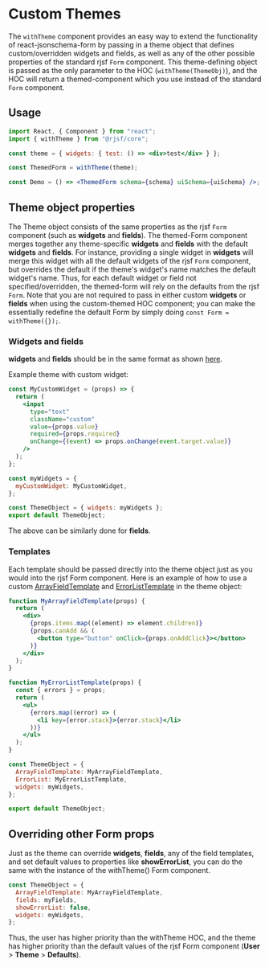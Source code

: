 # Custom Themes

The `withTheme` component provides an easy way to extend the functionality of react-jsonschema-form by passing in a theme object that defines custom/overridden widgets and fields, as well as any of the other possible properties of the standard rjsf `Form` component. This theme-defining object is passed as the only parameter to the HOC (`withTheme(ThemeObj)`), and the HOC will return a themed-component which you use instead of the standard `Form` component.

## Usage

```jsx
import React, { Component } from "react";
import { withTheme } from "@rjsf/core";

const theme = { widgets: { test: () => <div>test</div> } };

const ThemedForm = withTheme(theme);

const Demo = () => <ThemedForm schema={schema} uiSchema={uiSchema} />;
```

## Theme object properties

The Theme object consists of the same properties as the rjsf `Form` component (such as **widgets** and **fields**). The themed-Form component merges together any theme-specific **widgets** and **fields** with the default **widgets** and **fields**. For instance, providing a single widget in **widgets** will merge this widget with all the default widgets of the rjsf `Form` component, but overrides the default if the theme's widget's name matches the default widget's name. Thus, for each default widget or field not specified/overridden, the themed-form will rely on the defaults from the rjsf `Form`. Note that you are not required to pass in either custom **widgets** or **fields** when using the custom-themed HOC component; you can make the essentially redefine the default Form by simply doing `const Form = withTheme({});`.

### Widgets and fields

**widgets** and **fields** should be in the same format as shown [here](/advanced-customization/#custom-widgets-and-fields).

Example theme with custom widget:

```jsx
const MyCustomWidget = (props) => {
  return (
    <input
      type="text"
      className="custom"
      value={props.value}
      required={props.required}
      onChange={(event) => props.onChange(event.target.value)}
    />
  );
};

const myWidgets = {
  myCustomWidget: MyCustomWidget,
};

const ThemeObject = { widgets: myWidgets };
export default ThemeObject;
```

The above can be similarly done for **fields**.

### Templates

Each template should be passed directly into the theme object just as you would into the rjsf Form component. Here is an example of how to use a custom [ArrayFieldTemplate](/advanced-customization/#array-field-template) and [ErrorListTemplate](/advanced-customization/#error-list-template) in the theme object:

```jsx
function MyArrayFieldTemplate(props) {
  return (
    <div>
      {props.items.map((element) => element.children)}
      {props.canAdd && (
        <button type="button" onClick={props.onAddClick}></button>
      )}
    </div>
  );
}

function MyErrorListTemplate(props) {
  const { errors } = props;
  return (
    <ul>
      {errors.map((error) => (
        <li key={error.stack}>{error.stack}</li>
      ))}
    </ul>
  );
}

const ThemeObject = {
  ArrayFieldTemplate: MyArrayFieldTemplate,
  ErrorList: MyErrorListTemplate,
  widgets: myWidgets,
};

export default ThemeObject;
```

## Overriding other Form props

Just as the theme can override **widgets**, **fields**, any of the field templates, and set default values to properties like **showErrorList**, you can do the same with the instance of the withTheme() Form component.

```jsx
const ThemeObject = {
  ArrayFieldTemplate: MyArrayFieldTemplate,
  fields: myFields,
  showErrorList: false,
  widgets: myWidgets,
};
```

Thus, the user has higher priority than the withTheme HOC, and the theme has higher priority than the default values of the rjsf Form component (**User** > **Theme** > **Defaults**).
